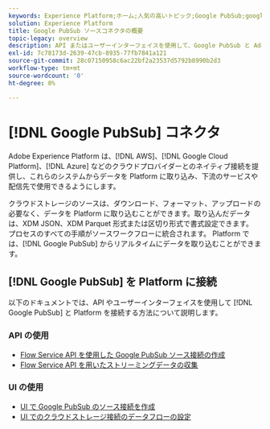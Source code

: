 ```yaml
---
keywords: Experience Platform;ホーム;人気の高いトピック;Google PubSub;google pubsub
solution: Experience Platform
title: Google PubSub ソースコネクタの概要
topic-legacy: overview
description: API またはユーザーインターフェイスを使用して、Google PubSub と Adobe Experience Platform を接続する方法について説明します。
exl-id: 7c78173d-2639-47cb-8935-77fb7841a121
source-git-commit: 28c07150958c6ac22bf2a23537d5792b8990b2d3
workflow-type: tm+mt
source-wordcount: '0'
ht-degree: 0%

---
```


# [!DNL Google PubSub] コネクタ

Adobe Experience Platform は、[!DNL AWS]、[!DNL Google Cloud Platform]、[!DNL Azure] などのクラウドプロバイダーとのネイティブ接続を提供し、これらのシステムからデータを Platform に取り込み、下流のサービスや配信先で使用できるようにします。

クラウドストレージのソースは、ダウンロード、フォーマット、アップロードの必要なく、データを Platform に取り込むことができます。取り込んだデータは、XDM JSON、XDM Parquet 形式または区切り形式で書式設定できます。 プロセスのすべての手順がソースワークフローに統合されます。 Platform では、[!DNL Google PubSub] からリアルタイムにデータを取り込むことができます。

## [!DNL Google PubSub] を Platform に接続

以下のドキュメントでは、API やユーザーインターフェイスを使用して [!DNL Google PubSub] と Platform を接続する方法について説明します。

### API の使用

- [Flow Service API を使用した Google PubSub ソース接続の作成](../../tutorials/api/create/cloud-storage/google-pubsub.md)
- [Flow Service API を用いたストリーミングデータの収集](../../tutorials/api/collect/streaming.md)

### UI の使用

- [UI で Google PubSub のソース接続を作成](../../tutorials/ui/create/cloud-storage/google-pubsub.md)
- [UI でのクラウドストレージ接続のデータフローの設定](../../tutorials/ui/dataflow/streaming/cloud-storage-streaming.md)
